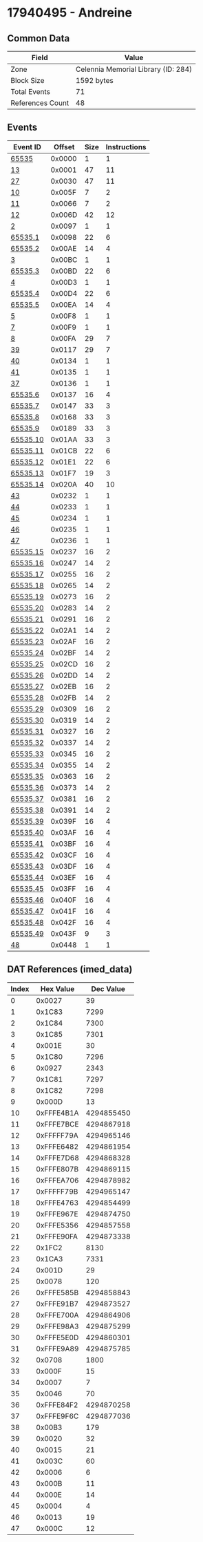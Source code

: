 # 17940495 - Andreine

## Common Data

| Field            | Value                               |
|------------------|-------------------------------------|
| Zone             | Celennia Memorial Library (ID: 284) |
| Block Size       | 1592 bytes                          |
| Total Events     | 71                                  |
| References Count | 48                                  |

## Events

| Event ID                  | Offset   |   Size |   Instructions |
|---------------------------|----------|--------|----------------|
| [65535](./65535.md)       | 0x0000   |      1 |              1 |
| [13](./13.md)             | 0x0001   |     47 |             11 |
| [27](./27.md)             | 0x0030   |     47 |             11 |
| [10](./10.md)             | 0x005F   |      7 |              2 |
| [11](./11.md)             | 0x0066   |      7 |              2 |
| [12](./12.md)             | 0x006D   |     42 |             12 |
| [2](./2.md)               | 0x0097   |      1 |              1 |
| [65535.1](./65535.1.md)   | 0x0098   |     22 |              6 |
| [65535.2](./65535.2.md)   | 0x00AE   |     14 |              4 |
| [3](./3.md)               | 0x00BC   |      1 |              1 |
| [65535.3](./65535.3.md)   | 0x00BD   |     22 |              6 |
| [4](./4.md)               | 0x00D3   |      1 |              1 |
| [65535.4](./65535.4.md)   | 0x00D4   |     22 |              6 |
| [65535.5](./65535.5.md)   | 0x00EA   |     14 |              4 |
| [5](./5.md)               | 0x00F8   |      1 |              1 |
| [7](./7.md)               | 0x00F9   |      1 |              1 |
| [8](./8.md)               | 0x00FA   |     29 |              7 |
| [39](./39.md)             | 0x0117   |     29 |              7 |
| [40](./40.md)             | 0x0134   |      1 |              1 |
| [41](./41.md)             | 0x0135   |      1 |              1 |
| [37](./37.md)             | 0x0136   |      1 |              1 |
| [65535.6](./65535.6.md)   | 0x0137   |     16 |              4 |
| [65535.7](./65535.7.md)   | 0x0147   |     33 |              3 |
| [65535.8](./65535.8.md)   | 0x0168   |     33 |              3 |
| [65535.9](./65535.9.md)   | 0x0189   |     33 |              3 |
| [65535.10](./65535.10.md) | 0x01AA   |     33 |              3 |
| [65535.11](./65535.11.md) | 0x01CB   |     22 |              6 |
| [65535.12](./65535.12.md) | 0x01E1   |     22 |              6 |
| [65535.13](./65535.13.md) | 0x01F7   |     19 |              3 |
| [65535.14](./65535.14.md) | 0x020A   |     40 |             10 |
| [43](./43.md)             | 0x0232   |      1 |              1 |
| [44](./44.md)             | 0x0233   |      1 |              1 |
| [45](./45.md)             | 0x0234   |      1 |              1 |
| [46](./46.md)             | 0x0235   |      1 |              1 |
| [47](./47.md)             | 0x0236   |      1 |              1 |
| [65535.15](./65535.15.md) | 0x0237   |     16 |              2 |
| [65535.16](./65535.16.md) | 0x0247   |     14 |              2 |
| [65535.17](./65535.17.md) | 0x0255   |     16 |              2 |
| [65535.18](./65535.18.md) | 0x0265   |     14 |              2 |
| [65535.19](./65535.19.md) | 0x0273   |     16 |              2 |
| [65535.20](./65535.20.md) | 0x0283   |     14 |              2 |
| [65535.21](./65535.21.md) | 0x0291   |     16 |              2 |
| [65535.22](./65535.22.md) | 0x02A1   |     14 |              2 |
| [65535.23](./65535.23.md) | 0x02AF   |     16 |              2 |
| [65535.24](./65535.24.md) | 0x02BF   |     14 |              2 |
| [65535.25](./65535.25.md) | 0x02CD   |     16 |              2 |
| [65535.26](./65535.26.md) | 0x02DD   |     14 |              2 |
| [65535.27](./65535.27.md) | 0x02EB   |     16 |              2 |
| [65535.28](./65535.28.md) | 0x02FB   |     14 |              2 |
| [65535.29](./65535.29.md) | 0x0309   |     16 |              2 |
| [65535.30](./65535.30.md) | 0x0319   |     14 |              2 |
| [65535.31](./65535.31.md) | 0x0327   |     16 |              2 |
| [65535.32](./65535.32.md) | 0x0337   |     14 |              2 |
| [65535.33](./65535.33.md) | 0x0345   |     16 |              2 |
| [65535.34](./65535.34.md) | 0x0355   |     14 |              2 |
| [65535.35](./65535.35.md) | 0x0363   |     16 |              2 |
| [65535.36](./65535.36.md) | 0x0373   |     14 |              2 |
| [65535.37](./65535.37.md) | 0x0381   |     16 |              2 |
| [65535.38](./65535.38.md) | 0x0391   |     14 |              2 |
| [65535.39](./65535.39.md) | 0x039F   |     16 |              4 |
| [65535.40](./65535.40.md) | 0x03AF   |     16 |              4 |
| [65535.41](./65535.41.md) | 0x03BF   |     16 |              4 |
| [65535.42](./65535.42.md) | 0x03CF   |     16 |              4 |
| [65535.43](./65535.43.md) | 0x03DF   |     16 |              4 |
| [65535.44](./65535.44.md) | 0x03EF   |     16 |              4 |
| [65535.45](./65535.45.md) | 0x03FF   |     16 |              4 |
| [65535.46](./65535.46.md) | 0x040F   |     16 |              4 |
| [65535.47](./65535.47.md) | 0x041F   |     16 |              4 |
| [65535.48](./65535.48.md) | 0x042F   |     16 |              4 |
| [65535.49](./65535.49.md) | 0x043F   |      9 |              3 |
| [48](./48.md)             | 0x0448   |      1 |              1 |

## DAT References (imed_data)

|   Index | Hex Value   |   Dec Value |
|---------|-------------|-------------|
|       0 | 0x0027      |          39 |
|       1 | 0x1C83      |        7299 |
|       2 | 0x1C84      |        7300 |
|       3 | 0x1C85      |        7301 |
|       4 | 0x001E      |          30 |
|       5 | 0x1C80      |        7296 |
|       6 | 0x0927      |        2343 |
|       7 | 0x1C81      |        7297 |
|       8 | 0x1C82      |        7298 |
|       9 | 0x000D      |          13 |
|      10 | 0xFFFE4B1A  |  4294855450 |
|      11 | 0xFFFE7BCE  |  4294867918 |
|      12 | 0xFFFFF79A  |  4294965146 |
|      13 | 0xFFFE6482  |  4294861954 |
|      14 | 0xFFFE7D68  |  4294868328 |
|      15 | 0xFFFE807B  |  4294869115 |
|      16 | 0xFFFEA706  |  4294878982 |
|      17 | 0xFFFFF79B  |  4294965147 |
|      18 | 0xFFFE4763  |  4294854499 |
|      19 | 0xFFFE967E  |  4294874750 |
|      20 | 0xFFFE5356  |  4294857558 |
|      21 | 0xFFFE90FA  |  4294873338 |
|      22 | 0x1FC2      |        8130 |
|      23 | 0x1CA3      |        7331 |
|      24 | 0x001D      |          29 |
|      25 | 0x0078      |         120 |
|      26 | 0xFFFE585B  |  4294858843 |
|      27 | 0xFFFE91B7  |  4294873527 |
|      28 | 0xFFFE700A  |  4294864906 |
|      29 | 0xFFFE98A3  |  4294875299 |
|      30 | 0xFFFE5E0D  |  4294860301 |
|      31 | 0xFFFE9A89  |  4294875785 |
|      32 | 0x0708      |        1800 |
|      33 | 0x000F      |          15 |
|      34 | 0x0007      |           7 |
|      35 | 0x0046      |          70 |
|      36 | 0xFFFE84F2  |  4294870258 |
|      37 | 0xFFFE9F6C  |  4294877036 |
|      38 | 0x00B3      |         179 |
|      39 | 0x0020      |          32 |
|      40 | 0x0015      |          21 |
|      41 | 0x003C      |          60 |
|      42 | 0x0006      |           6 |
|      43 | 0x000B      |          11 |
|      44 | 0x000E      |          14 |
|      45 | 0x0004      |           4 |
|      46 | 0x0013      |          19 |
|      47 | 0x000C      |          12 |
